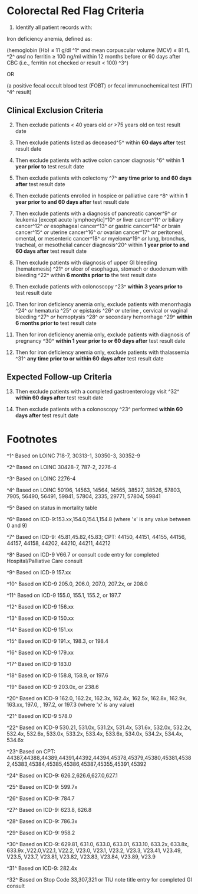 # Colorectal Red Flag Criteria

1. Identify all patient records with:

Iron deficiency anemia, defined as:

(hemoglobin (Hb) ≤ 11 g/dl ^1^ *and* mean corpuscular volume (MCV) ≤ 81
fL ^2^ *and* no ferritin ≥ 100 ng/ml within 12 months before or 60 days
after CBC (i.e., ferritin not checked or result \< 100) ^3^)

OR

(a positive fecal occult blood test (FOBT) or fecal immunochemical
test (FIT) ^4^ result)




## Clinical Exclusion Criteria

2. Then exclude patients \< 40 years old *or* \>75 years old
on test result date

3. Then exclude patients listed as deceased^5^ within **60 days
after** test result date

4. Then exclude patients with active colon cancer diagnosis
^6^ within **1 year prior to** test result date

5. Then exclude patients with colectomy ^7^ **any time prior
to and 60 days after** test result date

6. Then exclude patients enrolled in hospice or palliative
care ^8^ within **1 year prior to and 60 days after** test result
date

7. Then exclude patients with a diagnosis of pancreatic
cancer^9^ *or* leukemia \[except acute lymphocytic\]^10^ *or*
liver cancer^11^ *or* biliary cancer^12^ *or* esophageal
cancer^13^ *or* gastric cancer^14^ *or* brain cancer^15^
*or* uterine cancer^16^ *or* ovarian cancer^17^ *or*
peritoneal, omental, or mesenteric cancer^18^ *or*
myeloma^19^ *or* lung, bronchus, tracheal, or mesothelial
cancer diagnosis^20^ within **1 year prior to and 60 days after**
test result date

8. Then exclude patients with diagnosis of upper GI bleeding
(hematemesis) ^21^ *or* ulcer of esophagus, stomach or duodenum
with bleeding ^22^ within **6 months prior to** the test result date

9. Then exclude patients with colonoscopy ^23^ **within 3
years prior to** test result date

10. Then for iron deficiency anemia only, exclude patients with
menorrhagia ^24^ *or* hematuria ^25^ *or* epistaxis
^26^ *or* uterine , cervical or vaginal bleeding  ^27^ *or*
hemoptysis ^28^ *or* secondary hemorrhage ^29^ **within 6
months prior to** test result date

11. Then for iron deficiency anemia only, exclude patients with
diagnosis of pregnancy ^30^ **within 1 year prior to or 60 days
after** test result date

12. Then for iron deficiency anemia only, exclude patients with
thalassemia ^31^ **any time prior to or within 60 days after**
test result date




## Expected Follow-up Criteria

13. Then exclude patients with a completed gastroenterology
visit ^32^ **within 60 days after** test result date

14. Then exclude patients with a colonoscopy ^23^ performed
**within 60 days after** test result date




# Footnotes

^1^ Based on LOINC 718-7, 30313-1, 30350-3, 30352-9

^2^ Based on LOINC 30428-7, 787-2, 2276-4

^3^ Based on LOINC 2276-4

^4^ Based on LOINC 50196, 14563, 14564, 14565, 38527, 38526, 57803,
7905, 56490, 56491, 59841, 57804, 2335, 29771, 57804, 59841

^5^ Based on status in mortality table

^6^ Based on ICD-9:153.xx,154.0,154.1,154.8 (where 'x' is any value
between 0 and 9)

^7^ Based on ICD-9: 45.81,45.82,45.83; CPT: 44150, 44151, 44155, 44156,
44157, 44158, 44202, 44210, 44211, 44212

^8^ Based on ICD-9 V66.7 or consult code entry for completed
Hospital/Palliative Care consult

^9^ Based on ICD-9 157.xx

^10^ Based on ICD-9 205.0, 206.0, 207.0, 207.2x, or 208.0

^11^ Based on ICD-9 155.0, 155.1, 155.2, or 197.7

^12^ Based on ICD-9 156.xx

^13^ Based on ICD-9 150.xx

^14^ Based on ICD-9 151.xx

^15^ Based on ICD-9 191.x, 198.3, or 198.4

^16^ Based on ICD-9 179.xx

^17^ Based on ICD-9 183.0

^18^ Based on ICD-9 158.8, 158.9, or 197.6

^19^ Based on ICD-9 203.0x, or 238.6

^20^ Based on ICD-9 162.0, 162.2x, 162.3x, 162.4x, 162.5x, 162.8x,
162.9x, 163.xx, 197.0, , 197.2, or 197.3 (where 'x' is any value)

^21^ Based on ICD-9 578.0

^22^ Based on ICD-9 530.21, 531.0x, 531.2x, 531.4x, 531.6x, 532.0x,
532.2x, 532.4x, 532.6x, 533.0x, 533.2x, 533.4x, 533.6x, 534.0x, 534.2x,
534.4x, 534.6x

^23^ Based on CPT:
44387,44388,44389,44391,44392,44394,45378,45379,45380,45381,45382,45383,45384,45385,45386,45387,45355,45391,45392

^24^ Based on ICD-9: 626.2,626.6,627.0,627.1

^25^ Based on ICD-9: 599.7x

^26^ Based on ICD-9: 784.7

^27^ Based on ICD-9: 623.8, 626.8

^28^ Based on ICD-9: 786.3x

^29^ Based on ICD-9: 958.2

^30^ Based on ICD-9: 629.81, 631.0, 633.0, 633.01, 633.10, 633.2x,
633.8x, 633.9x ,V22.0,V22.1, V22.2, V23.0, V23.1, V23.2, V23.3, V23.41,
V23.49, V23.5, V23.7, V23.81, V23.82, V23.83, V23.84, V23.89, V23.9

^31^ Based on ICD-9: 282.4x

^32^ Based on Stop Code 33,307,321 or TIU note title entry for completed
GI consult
